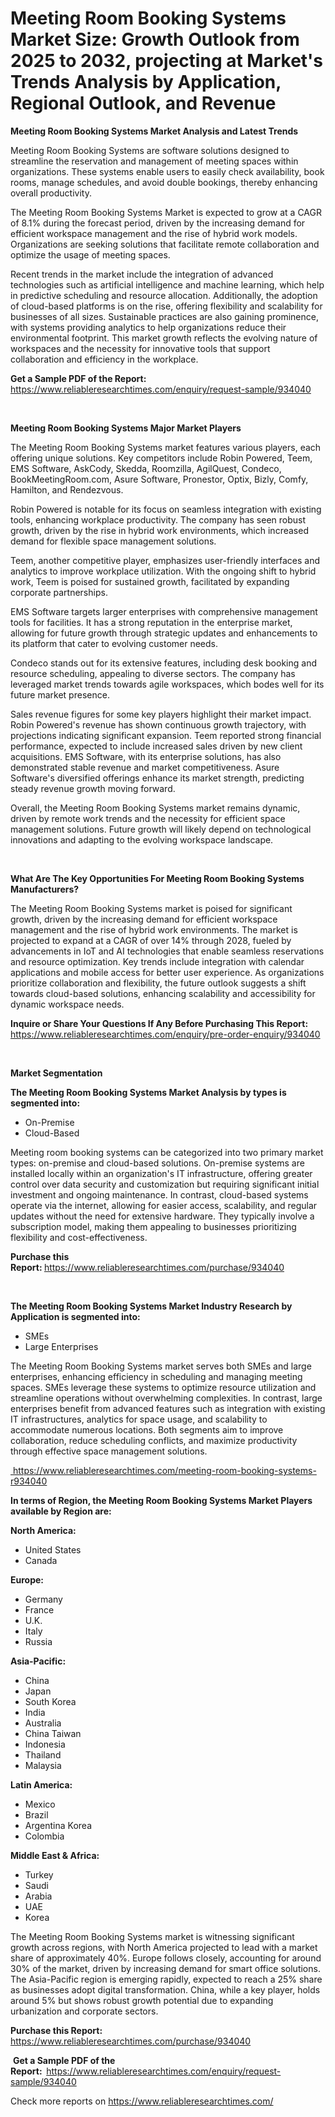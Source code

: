 <p><h1>Meeting Room Booking Systems Market Size: Growth Outlook from 2025 to 2032, projecting at Market's Trends Analysis by Application, Regional Outlook, and Revenue</h1></p><p><strong>Meeting Room Booking Systems Market Analysis and Latest Trends</strong></p>
<p><p>Meeting Room Booking Systems are software solutions designed to streamline the reservation and management of meeting spaces within organizations. These systems enable users to easily check availability, book rooms, manage schedules, and avoid double bookings, thereby enhancing overall productivity. </p><p>The Meeting Room Booking Systems Market is expected to grow at a CAGR of 8.1% during the forecast period, driven by the increasing demand for efficient workspace management and the rise of hybrid work models. Organizations are seeking solutions that facilitate remote collaboration and optimize the usage of meeting spaces. </p><p>Recent trends in the market include the integration of advanced technologies such as artificial intelligence and machine learning, which help in predictive scheduling and resource allocation. Additionally, the adoption of cloud-based platforms is on the rise, offering flexibility and scalability for businesses of all sizes. Sustainable practices are also gaining prominence, with systems providing analytics to help organizations reduce their environmental footprint. This market growth reflects the evolving nature of workspaces and the necessity for innovative tools that support collaboration and efficiency in the workplace.</p></p>
<p><strong>Get a Sample PDF of the Report:&nbsp;</strong> <a href="https://www.reliableresearchtimes.com/enquiry/request-sample/934040?utm_campaign=2748&utm_medium=2&utm_source=Github&utm_content=ia&utm_term=07032025&utm_id=meeting-room-booking-systems">https://www.reliableresearchtimes.com/enquiry/request-sample/934040</a></p>
<p>&nbsp;</p>
<p><strong>Meeting Room Booking Systems Major Market Players</strong></p>
<p><p>The Meeting Room Booking Systems market features various players, each offering unique solutions. Key competitors include Robin Powered, Teem, EMS Software, AskCody, Skedda, Roomzilla, AgilQuest, Condeco, BookMeetingRoom.com, Asure Software, Pronestor, Optix, Bizly, Comfy, Hamilton, and Rendezvous. </p><p>Robin Powered is notable for its focus on seamless integration with existing tools, enhancing workplace productivity. The company has seen robust growth, driven by the rise in hybrid work environments, which increased demand for flexible space management solutions. </p><p>Teem, another competitive player, emphasizes user-friendly interfaces and analytics to improve workplace utilization. With the ongoing shift to hybrid work, Teem is poised for sustained growth, facilitated by expanding corporate partnerships.</p><p>EMS Software targets larger enterprises with comprehensive management tools for facilities. It has a strong reputation in the enterprise market, allowing for future growth through strategic updates and enhancements to its platform that cater to evolving customer needs.</p><p>Condeco stands out for its extensive features, including desk booking and resource scheduling, appealing to diverse sectors. The company has leveraged market trends towards agile workspaces, which bodes well for its future market presence.</p><p>Sales revenue figures for some key players highlight their market impact. Robin Powered's revenue has shown continuous growth trajectory, with projections indicating significant expansion. Teem reported strong financial performance, expected to include increased sales driven by new client acquisitions. EMS Software, with its enterprise solutions, has also demonstrated stable revenue and market competitiveness. Asure Software's diversified offerings enhance its market strength, predicting steady revenue growth moving forward.</p><p>Overall, the Meeting Room Booking Systems market remains dynamic, driven by remote work trends and the necessity for efficient space management solutions. Future growth will likely depend on technological innovations and adapting to the evolving workspace landscape.</p></p>
<p>&nbsp;</p>
<p><strong>What Are The Key Opportunities For Meeting Room Booking Systems Manufacturers?</strong></p>
<p><p>The Meeting Room Booking Systems market is poised for significant growth, driven by the increasing demand for efficient workspace management and the rise of hybrid work environments. The market is projected to expand at a CAGR of over 14% through 2028, fueled by advancements in IoT and AI technologies that enable seamless reservations and resource optimization. Key trends include integration with calendar applications and mobile access for better user experience. As organizations prioritize collaboration and flexibility, the future outlook suggests a shift towards cloud-based solutions, enhancing scalability and accessibility for dynamic workspace needs.</p></p>
<p><strong>Inquire or Share Your Questions If Any Before Purchasing This Report:</strong> <a href="https://www.reliableresearchtimes.com/enquiry/pre-order-enquiry/934040?utm_campaign=2748&utm_medium=2&utm_source=Github&utm_content=ia&utm_term=07032025&utm_id=meeting-room-booking-systems">https://www.reliableresearchtimes.com/enquiry/pre-order-enquiry/934040</a></p>
<p>&nbsp;</p>
<p><strong>Market Segmentation</strong></p>
<p><strong>The Meeting Room Booking Systems Market Analysis by types is segmented into:</strong></p>
<p><ul><li>On-Premise</li><li>Cloud-Based</li></ul></p>
<p><p>Meeting room booking systems can be categorized into two primary market types: on-premise and cloud-based solutions. On-premise systems are installed locally within an organization's IT infrastructure, offering greater control over data security and customization but requiring significant initial investment and ongoing maintenance. In contrast, cloud-based systems operate via the internet, allowing for easier access, scalability, and regular updates without the need for extensive hardware. They typically involve a subscription model, making them appealing to businesses prioritizing flexibility and cost-effectiveness.</p></p>
<p><strong>Purchase this Report:&nbsp;</strong><a href="https://www.reliableresearchtimes.com/purchase/934040?utm_campaign=2748&utm_medium=2&utm_source=Github&utm_content=ia&utm_term=07032025&utm_id=meeting-room-booking-systems">https://www.reliableresearchtimes.com/purchase/934040</a></p>
<p>&nbsp;</p>
<p><strong>The Meeting Room Booking Systems Market Industry Research by Application is segmented into:</strong></p>
<p><ul><li>SMEs</li><li>Large Enterprises</li></ul></p>
<p><p>The Meeting Room Booking Systems market serves both SMEs and large enterprises, enhancing efficiency in scheduling and managing meeting spaces. SMEs leverage these systems to optimize resource utilization and streamline operations without overwhelming complexities. In contrast, large enterprises benefit from advanced features such as integration with existing IT infrastructures, analytics for space usage, and scalability to accommodate numerous locations. Both segments aim to improve collaboration, reduce scheduling conflicts, and maximize productivity through effective space management solutions.</p></p>
<p><a href="https://www.reliableresearchtimes.com/meeting-room-booking-systems-r934040?utm_campaign=2748&utm_medium=2&utm_source=Github&utm_content=ia&utm_term=07032025&utm_id=meeting-room-booking-systems">&nbsp;https://www.reliableresearchtimes.com/meeting-room-booking-systems-r934040</a></p>
<p><strong>In terms of Region, the Meeting Room Booking Systems Market Players available by Region are:</strong></p>
<p>
    <p> <strong> North America: </strong>
        <ul>
            <li>United States</li>
            <li>Canada</li>
        </ul>
        </p> 
    <p> <strong> Europe: </strong>
        <ul>
            <li>Germany</li>
            <li>France</li>
            <li>U.K.</li>
            <li>Italy</li>
            <li>Russia</li>
        </ul>
        </p> 
    <p> <strong> Asia-Pacific: </strong>
        <ul>
            <li>China</li>
            <li>Japan</li>
            <li>South Korea</li>
            <li>India</li>
            <li>Australia</li>
            <li>China Taiwan</li>
            <li>Indonesia</li>
            <li>Thailand</li>
            <li>Malaysia</li>
        </ul>
        </p> 
    <p> <strong> Latin America: </strong>
        <ul>
            <li>Mexico</li>
            <li>Brazil</li>
            <li>Argentina Korea</li>
            <li>Colombia</li>
        </ul>
        </p> 
    <p> <strong> Middle East & Africa: </strong>
        <ul>
            <li>Turkey</li>
            <li>Saudi</li>
            <li>Arabia</li>
            <li>UAE</li>
            <li>Korea</li>
        </ul>
    </p>
    </p>
<p><p>The Meeting Room Booking Systems market is witnessing significant growth across regions, with North America projected to lead with a market share of approximately 40%. Europe follows closely, accounting for around 30% of the market, driven by increasing demand for smart office solutions. The Asia-Pacific region is emerging rapidly, expected to reach a 25% share as businesses adopt digital transformation. China, while a key player, holds around 5% but shows robust growth potential due to expanding urbanization and corporate sectors.</p></p>
<p><strong>Purchase this Report: </strong><a href="https://www.reliableresearchtimes.com/purchase/934040?utm_campaign=2748&utm_medium=2&utm_source=Github&utm_content=ia&utm_term=07032025&utm_id=meeting-room-booking-systems">https://www.reliableresearchtimes.com/purchase/934040</a></p>
<p>&nbsp;<strong>Get a Sample PDF of the Report:&nbsp;&nbsp;</strong><a href="https://www.reliableresearchtimes.com/enquiry/request-sample/934040?utm_campaign=2748&utm_medium=2&utm_source=Github&utm_content=ia&utm_term=07032025&utm_id=meeting-room-booking-systems">https://www.reliableresearchtimes.com/enquiry/request-sample/934040</a></p>
<p><strong></strong></p>
<p>Check more reports on <a href="https://www.reliableresearchtimes.com/?utm_campaign=2748&utm_medium=2&utm_source=Github&utm_content=ia&utm_term=07032025&utm_id=meeting-room-booking-systems">https://www.reliableresearchtimes.com/</a></p>